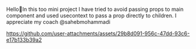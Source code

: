 Hello💖In this too mini project I have tried to avoid passing props to main component and used usecontext to pass a prop directly to children.
I appreciate my coach @sahebmohammadi


https://github.com/user-attachments/assets/29b8d091-956c-47dd-93c6-e17b133b39a2

